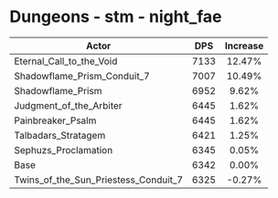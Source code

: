 # Dungeons - stm - night_fae
| Actor | DPS | Increase |
|---|:---:|:---:|
|Eternal_Call_to_the_Void|7133|12.47%|
|Shadowflame_Prism_Conduit_7|7007|10.49%|
|Shadowflame_Prism|6952|9.62%|
|Judgment_of_the_Arbiter|6445|1.62%|
|Painbreaker_Psalm|6445|1.62%|
|Talbadars_Stratagem|6421|1.25%|
|Sephuzs_Proclamation|6345|0.05%|
|Base|6342|0.00%|
|Twins_of_the_Sun_Priestess_Conduit_7|6325|-0.27%|
